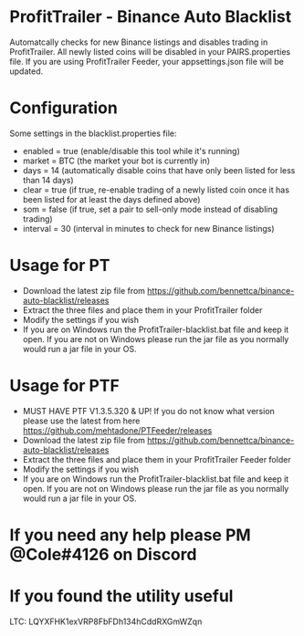 # ProfitTrailer - Binance Auto Blacklist

Automatcally checks for new Binance listings and disables trading in ProfitTrailer.
All newly listed coins will be disabled in your PAIRS.properties file. If you are
using ProfitTrailer Feeder, your appsettings.json file will be updated.

# Configuration
Some settings in the blacklist.properties file:
* enabled = true (enable/disable this tool while it's running)
* market = BTC (the market your bot is currently in)
* days = 14 (automatically disable coins that have only been listed for less than 14 days)
* clear = true (if true, re-enable trading of a newly listed coin once it has been listed for at least the days defined above)
* som = false (if true, set a pair to sell-only mode instead of disabling trading)
* interval = 30 (interval in minutes to check for new Binance listings)

# Usage for PT
* Download the latest zip file from https://github.com/bennettca/binance-auto-blacklist/releases 
* Extract the three files and place them in your ProfitTrailer folder
* Modify the settings if you wish
* If you are on Windows run the ProfitTrailer-blacklist.bat file and keep it open. If you are not on Windows please run the jar file as you normally would run a jar file in your OS. 

# Usage for PTF
* MUST HAVE PTF V1.3.5.320 & UP! If you do not know what version please use the latest from here https://github.com/mehtadone/PTFeeder/releases
* Download the latest zip file from https://github.com/bennettca/binance-auto-blacklist/releases 
* Extract the three files and place them in your ProfitTrailer Feeder folder
* Modify the settings if you wish
* If you are on Windows run the ProfitTrailer-blacklist.bat file and keep it open. If you are not on Windows please run the jar file as you normally would run a jar file in your OS. 

# If you need any help please PM @Cole#4126 on Discord

# If you found the utility useful
LTC: LQYXFHK1exVRP8FbFDh134hCddRXGmWZqn
